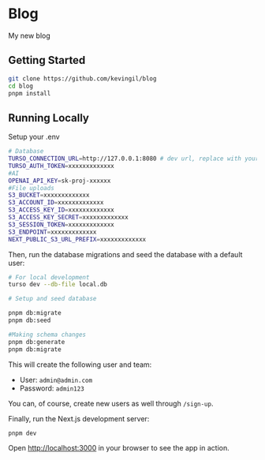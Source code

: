 # Blog

My new blog

## Getting Started

```bash
git clone https://github.com/kevingil/blog
cd blog
pnpm install
```

## Running Locally

Setup your .env

```bash
# Database 
TURSO_CONNECTION_URL=http://127.0.0.1:8080 # dev url, replace with your turso db url
TURSO_AUTH_TOKEN=xxxxxxxxxxxxx
#AI
OPENAI_API_KEY=sk-proj-xxxxxx
#File uploads
S3_BUCKET=xxxxxxxxxxxxx
S3_ACCOUNT_ID=xxxxxxxxxxxxx
S3_ACCESS_KEY_ID=xxxxxxxxxxxxx
S3_ACCESS_KEY_SECRET=xxxxxxxxxxxxx
S3_SESSION_TOKEN=xxxxxxxxxxxxx
S3_ENDPOINT=xxxxxxxxxxxxx
NEXT_PUBLIC_S3_URL_PREFIX=xxxxxxxxxxxxx

```

Then, run the database migrations and seed the database with a default user:

```bash
# For local development
turso dev --db-file local.db

# Setup and seed database

pnpm db:migrate
pnpm db:seed

#Making schema changes
pnpm db:generate
pnpm db:migrate

```

This will create the following user and team:

- User: `admin@admin.com`
- Password: `admin123`

You can, of course, create new users as well through `/sign-up`.

Finally, run the Next.js development server:

```bash
pnpm dev
```

Open [http://localhost:3000](http://localhost:3000) in your browser to see the app in action.

